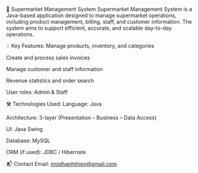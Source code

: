 🛒 Supermarket Management System
Supermarket Management System is a Java-based application designed to manage supermarket operations, including product management, billing, staff, and customer information. The system aims to support efficient, accurate, and scalable day-to-day operations.

💡 Key Features:
Manage products, inventory, and categories

Create and process sales invoices

Manage customer and staff information

Revenue statistics and order search

User roles: Admin & Staff

🛠️ Technologies Used:
Language: Java

Architecture: 3-layer (Presentation – Business – Data Access)

UI: Java Swing

Database: MySQL

ORM (if used): JDBC / Hibernate

📬 Contact Email: imisthanhthien@gmail.com
